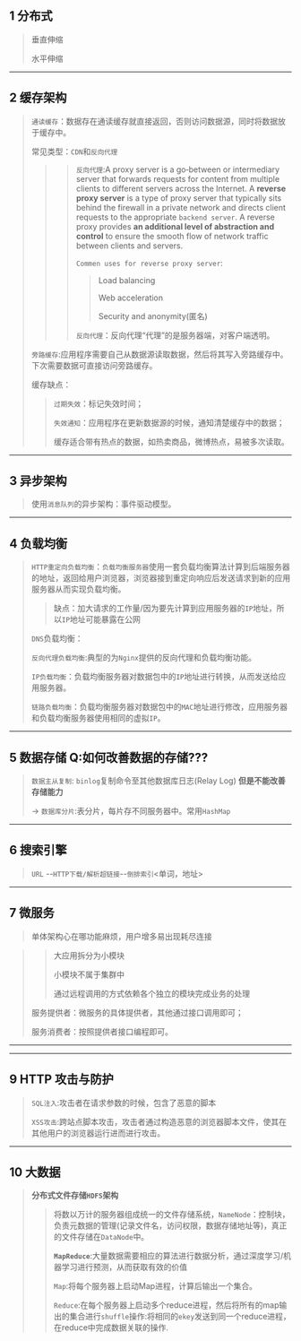 ## 1 分布式 

> 垂直伸缩
>
> 水平伸缩



***



##  2 缓存架构

>`通读缓存`：数据存在通读缓存就直接返回，否则访问数据源，同时将数据放于缓存中。
>
>常见类型：`CDN`和`反向代理`   
>
>> > `反向代理`:A proxy server is a go‑between or intermediary server that forwards requests for content from multiple clients to different servers across the Internet. A **reverse proxy server** is a type of proxy server that typically sits behind the firewall in a private network and directs client requests to the appropriate `backend server`. A reverse proxy provides **an additional level of abstraction and control** to ensure the smooth flow of network traffic between clients and servers.
>> >
>> > `Commen uses for reverse proxy server`:
>> >
>> > > Load balancing 
>> > >
>> > > Web acceleration
>> > >
>> > > Security and anonymity(匿名)
>> >
>> > `反向代理`：反向代理“代理”的是服务器端，对客户端透明。
>
>`旁路缓存`:应用程序需要自己从数据源读取数据，然后将其写入旁路缓存中。下次需要数据可直接访问旁路缓存。
>
>缓存缺点：
>
>> `过期失效`：标记失效时间；
>>
>> `失效通知`：应用程序在更新数据源的时候，通知清楚缓存中的数据；
>>
>> 缓存适合带有热点的数据，如热卖商品，微博热点，易被多次读取。



***



## 3 异步架构

> 使用`消息队列`的异步架构：事件驱动模型。



***



## 4 负载均衡

> `HTTP重定向负载均衡`：`负载均衡服务器`使用一套负载均衡算法计算到后端服务器的地址，返回给用户浏览器，浏览器接到重定向响应后发送请求到新的应用服务器从而实现负载均衡。
>
>> 缺点：加大请求的工作量/因为要先计算到应用服务器的`IP`地址，所以`IP`地址可能暴露在公网
>
>`DNS`负载均衡：
>
>`反向代理负载均衡`:典型的为`Nginx`提供的反向代理和负载均衡功能。
>
>`IP负载均衡`：负载均衡服务器对数据包中的`IP`地址进行转换，从而发送给应用服务器。
>
>`链路负载均衡`：负载均衡服务器对数据包中的`MAC`地址进行修改，应用服务器和负载均衡服务器使用相同的虚拟`IP`。



***



## 5 数据存储  Q:如何改善数据的存储???

>`数据主从复制`: `binlog`复制命令至其他数据库日志(Relay Log)  **但是不能改善存储能力**
>
>→ `数据库分片`:表分片，每片存不同服务器中。常用`HashMap`



***



## 6 搜索引擎

> `URL` --`HTTP下载/解析超链接`--`倒排索引`<单词，地址>



***



## 7 微服务

> 单体架构心在哪功能麻烦，用户增多易出现耗尽连接

> > 大应用拆分为小模块
> >
> > 小模块不属于集群中
> >
> > 通过远程调用的方式依赖各个独立的模块完成业务的处理
>
> 服务提供者：微服务的具体提供者，其他通过接口调用即可；
>
> 服务消费者：按照提供者接口编程即可。



***



***



## 9 HTTP 攻击与防护

> `SQL注入`:攻击者在请求参数的时候，包含了恶意的脚本
>
> `XSS攻击`:跨站点脚本攻击，攻击者通过构造恶意的浏览器脚本文件，使其在其他用户的浏览器运行进而进行攻击。



***



## 10 大数据

> **分布式文件存储`HDFS`架构**
>
> > 将数以万计的服务器组成统一的文件存储系统，`NameNode`：控制块，负责元数据的管理(记录文件名，访问权限，数据存储地址等)，真正的文件存储在`DataNode`中。
> >
> > **`MapReduce`**:大量数据需要相应的算法进行数据分析，通过深度学习/机器学习进行预测，从而获取有效的价值
> >
> > `Map`:将每个服务器上启动Map进程，计算后输出一个集合。
> >
> > `Reduce`:在每个服务器上启动多个reduce进程，然后将所有的map输出的集合进行`shuffle`操作:将相同的`ekey`发送到同一个reduce进程，在reduce中完成数据关联的操作.
> >
> > 